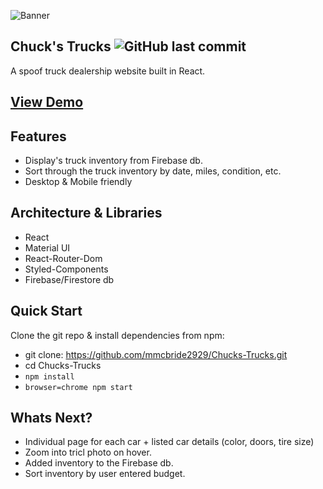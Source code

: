 ![Banner](https://github.com/mmcbride2929/Night-Note/blob/master/Banner/%F0%9F%8C%99_NIGHT-NOTE__%F0%9F%8C%A0.png)

## Chuck's Trucks ![GitHub last commit](https://img.shields.io/github/last-commit/mmcbride2929/night-note)
A spoof truck dealership website built in React. 

## [View Demo](https://focused-wright-9297ba.netlify.app/)



## Features
* Display's truck inventory from Firebase db.
* Sort through the truck inventory by date, miles, condition, etc.
* Desktop & Mobile friendly

## Architecture & Libraries
* React 
* Material UI
* React-Router-Dom
* Styled-Components
* Firebase/Firestore db

## Quick Start
Clone the git repo & install dependencies from npm:
* git clone: https://github.com/mmcbride2929/Chucks-Trucks.git
* cd Chucks-Trucks
* ```npm install```
* ```browser=chrome npm start```

## Whats Next?
* Individual page for each car + listed car details (color, doors, tire size)
* Zoom into tricl photo on hover.
* Added inventory to the Firebase db.
* Sort inventory by user entered budget.
